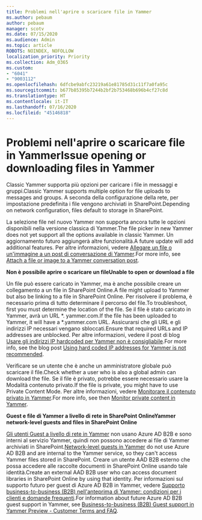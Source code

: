 ```yaml
---
title: Problemi nell'aprire o scaricare file in Yammer
ms.author: pebaum
author: pebaum
manager: scotv
ms.date: 07/15/2020
ms.audience: Admin
ms.topic: article
ROBOTS: NOINDEX, NOFOLLOW
localization_priority: Priority
ms.collection: Adm_O365
ms.custom:
- "6041"
- "9003112"
ms.openlocfilehash: 6dfcbe9abfc23219a61e81785d31c11f7a0fa95c
ms.sourcegitcommit: b677b85395b7244b2bf2b753468b696b4cf27c8d
ms.translationtype: HT
ms.contentlocale: it-IT
ms.lasthandoff: 07/16/2020
ms.locfileid: "45146818"
---
```

# <a name="issue-opening-or-downloading-files-in-yammer"></a><span data-ttu-id="4c159-102">Problemi nell'aprire o scaricare file in Yammer</span><span class="sxs-lookup"><span data-stu-id="4c159-102">Issue opening or downloading files in Yammer</span></span>

<span data-ttu-id="4c159-103">Classic Yammer supporta più opzioni per caricare i file in messaggi e gruppi.</span><span class="sxs-lookup"><span data-stu-id="4c159-103">Classic Yammer supports multiple option for file uploads to messages and groups.</span></span> <span data-ttu-id="4c159-104">A seconda della configurazione della rete, per impostazione predefinita i file vengono archiviati in SharePoint.</span><span class="sxs-lookup"><span data-stu-id="4c159-104">Depending on network configuration, files default to storage in SharePoint.</span></span>

<span data-ttu-id="4c159-105">La selezione file nel nuovo Yammer non supporta ancora tutte le opzioni disponibili nella versione classica di Yammer.</span><span class="sxs-lookup"><span data-stu-id="4c159-105">The file picker in new Yammer does not yet support all the options available in classic Yammer.</span></span> <span data-ttu-id="4c159-106">Un aggiornamento futuro aggiungerà altre funzionalità.</span><span class="sxs-lookup"><span data-stu-id="4c159-106">A future update will add additional features.</span></span> <span data-ttu-id="4c159-107">Per altre informazioni, vedere [Allegare un file o un'immagine a un post di conversazione di Yammer](https://support.microsoft.com/office/attach-a-file-or-image-to-a-yammer-conversation-post-8d2d17f7-8f37-4535-961e-518d751be7e8).</span><span class="sxs-lookup"><span data-stu-id="4c159-107">For more info, see [Attach a file or image to a Yammer conversation post](https://support.microsoft.com/office/attach-a-file-or-image-to-a-yammer-conversation-post-8d2d17f7-8f37-4535-961e-518d751be7e8).</span></span>

<span data-ttu-id="4c159-108">**Non è possibile aprire o scaricare un file**</span><span class="sxs-lookup"><span data-stu-id="4c159-108">**Unable to open or download a file**</span></span>  

<span data-ttu-id="4c159-109">Un file può essere caricato in Yammer, ma è anche possibile creare un collegamento a un file in SharePoint Online.</span><span class="sxs-lookup"><span data-stu-id="4c159-109">A file might upload to Yammer but also be linking to a file in SharePoint Online.</span></span> <span data-ttu-id="4c159-110">Per risolvere il problema, è necessario prima di tutto determinare il percorso del file.</span><span class="sxs-lookup"><span data-stu-id="4c159-110">To troubleshoot, first you must determine the location of the file.</span></span> <span data-ttu-id="4c159-111">Se il file è stato caricato in Yammer, avrà un URL \*. yammer.com.</span><span class="sxs-lookup"><span data-stu-id="4c159-111">If the file has been uploaded to Yammer, it will have a \*.yammer.com URL.</span></span> <span data-ttu-id="4c159-112">Assicurarsi che gli URL e gli indirizzi IP necessari vengano sbloccati.</span><span class="sxs-lookup"><span data-stu-id="4c159-112">Ensure that required URLs and IP addresses are unblocked.</span></span> <span data-ttu-id="4c159-113">Per altre informazioni, vedere il post di blog [Usare gli indirizzi IP hardcoded per Yammer non è consigliabile](https://techcommunity.microsoft.com/t5/yammer-blog/using-hard-coded-ip-addresses-for-yammer-is-not-recommended/ba-p/276592).</span><span class="sxs-lookup"><span data-stu-id="4c159-113">For more info, see the blog post [Using hard coded IP addresses for Yammer is not recommended](https://techcommunity.microsoft.com/t5/yammer-blog/using-hard-coded-ip-addresses-for-yammer-is-not-recommended/ba-p/276592).</span></span>

<span data-ttu-id="4c159-114">Verificare se un utente che è anche un amministratore globale può scaricare il file.</span><span class="sxs-lookup"><span data-stu-id="4c159-114">Check whether a user who is also a global admin can download the file.</span></span> <span data-ttu-id="4c159-115">Se il file è privato, potrebbe essere necessario usare la Modalità contenuto privato.</span><span class="sxs-lookup"><span data-stu-id="4c159-115">If the file is private, you might have to use Private Content Mode.</span></span> <span data-ttu-id="4c159-116">Per altre informazioni, vedere [Monitorare il contenuto privato in Yammer](https://docs.microsoft.com/yammer/manage-security-and-compliance/monitor-private-content).</span><span class="sxs-lookup"><span data-stu-id="4c159-116">For more info, see then [Monitor private content in Yammer](https://docs.microsoft.com/yammer/manage-security-and-compliance/monitor-private-content).</span></span>  

<span data-ttu-id="4c159-117">**Guest e file di Yammer a livello di rete in SharePoint Online**</span><span class="sxs-lookup"><span data-stu-id="4c159-117">**Yammer network-level guests and files in SharePoint Online**</span></span>  

<span data-ttu-id="4c159-118">[Gli utenti Guest a livello di rete in Yammer](https://docs.microsoft.com/yammer/manage-yammer-users/add-block-or-remove-users#invite-guests) non usano Azure AD B2B e sono interni al servizio Yammer, quindi non possono accedere ai file di Yammer archiviati in SharePoint.</span><span class="sxs-lookup"><span data-stu-id="4c159-118">[Network-level guests in Yammer](https://docs.microsoft.com/yammer/manage-yammer-users/add-block-or-remove-users#invite-guests) do not use Azure AD B2B and are internal to the Yammer service, so they can't access Yammer files stored in SharePoint.</span></span> <span data-ttu-id="4c159-119">Creare un utente AAD B2B esterno che possa accedere alle raccolte documenti in SharePoint Online usando tale identità.</span><span class="sxs-lookup"><span data-stu-id="4c159-119">Create an external AAD B2B user who can access document libraries in SharePoint Online by using that identity.</span></span> <span data-ttu-id="4c159-120">Per informazioni sul supporto futuro per guest di Azure AD B2B in Yammer, vedere [Supporto business-to-business (B2B) nell'anteprima di Yammer: condizioni per i clienti e domande frequenti](https://docs.microsoft.com/yammer/get-started-with-yammer/azure-ad-b2b-guests-yammer).</span><span class="sxs-lookup"><span data-stu-id="4c159-120">For information about future Azure AD B2B guest support in Yammer, see [Business-to-business (B2B) Guest support in Yammer Preview - Customer Terms and FAQ](https://docs.microsoft.com/yammer/get-started-with-yammer/azure-ad-b2b-guests-yammer).</span></span>